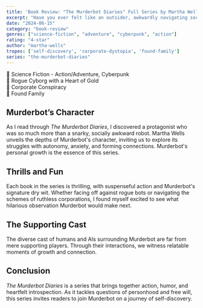 ```yaml
---
title: 'Book Review: "The Murderbot Diaries" Full Series by Martha Wells'
excerpt: "Have you ever felt like an outsider, awkwardly navigating social interactions while secretly binge-watching your favorite shows? If so, you might just see yourself in Murderbot, the endearingly snarky hero of Martha Wells' sci-fi series."
date: "2024-06-15"
category: "book-review"
genres: ["science-fiction", "adventure", "cyberpunk", "action"]
rating: "4-star"
author: "martha-wells"
tropes: ['self-discovery', 'corporate-dystopia', 'found-family']
series: "the-murderbot-diaries"
---
```


📍 Science Fiction - Action/Adventure, Cyberpunk  
📍 Rogue Cyborg with a Heart of Gold  
📍 Corporate Conspiracy  
📍 Found Family  

## Murderbot’s Character
As I read through *The Murderbot Diaries*, I discovered a protagonist who was so much more than a snarky, socially awkward robot. Martha Wells unveils the depths of Murderbot's character, inviting us to explore its struggles with autonomy, anxiety, and forming connections. Murderbot's personal growth is the essence of this series.

## Thrills and Fun
Each book in the series is thrilling, with suspenseful action and Murderbot's signature dry wit. Whether facing off against rogue bots or navigating the schemes of ruthless corporations, I found myself excited to see what hilarious observation Murderbot would make next.

## The Supporting Cast
The diverse cast of humans and AIs surrounding Murderbot are far from mere supporting players. Through their interactions, we witness relatable moments of growth and connection.

## Conclusion
*The Murderbot Diaries* is a series that brings together action, humor, and heartfelt introspection. As it tackles questions of personhood and free will, this series invites readers to join Murderbot on a journey of self-discovery.
